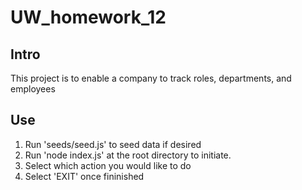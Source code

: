 # UW_homework_12

## Intro
This project is to enable a company to track roles, departments, and employees

## Use
1. Run 'seeds/seed.js' to seed data if desired
2. Run 'node index.js' at the root directory to initiate.
3. Select which action you would like to do
4. Select 'EXIT' once fininished
